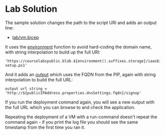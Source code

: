 # Lab Solution

The sample solution changes the path to the script URI and adds an output line:

- [lab/vm.bicep](/labs/iaas-bicep/lab/vm.bicep)

It uses the [environment](https://learn.microsoft.com/en-gb/azure/azure-resource-manager/bicep/bicep-functions-deployment#environment) function to avoid hard-coding the domain name, with string interpolation to build up the full URI:

```
'https://courselabspublic.blob.${environment().suffixes.storage}/iaasbicep/vm-setup.ps1'
```

And it adds an [output](https://learn.microsoft.com/en-gb/azure/azure-resource-manager/bicep/outputs?tabs=azure-powershell#define-output-values) which uses the FQDN from the PIP, again with string interpolation to build the full URL:

```
output url string = 'http://${publicIPAddress.properties.dnsSettings.fqdn}/signup'
```

If you run the deployment command again, you will see a new output with the full URL which you can browse to and check the application.

Repeating the deployment of a VM with a run-command doesn't repeat the command again - if you print the log file you should see the same timestamp from the first time you ran it.